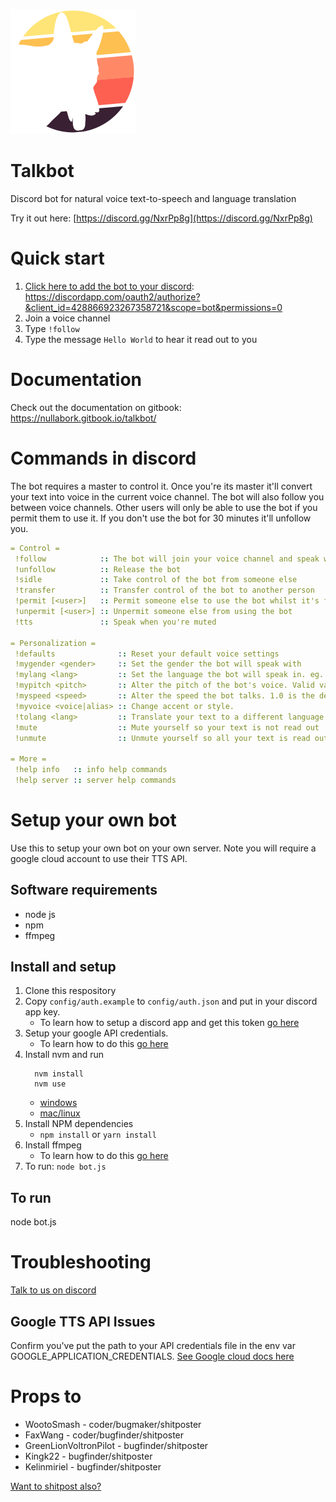 [logo]: https://github.com/nullabork/artwork/raw/master/nullabork/png/nullbork_icon_200.png "Nullabork"
![alt text](https://github.com/nullabork/artwork/raw/master/nullabork/png/nullbork_icon_200.png "Nullabork")
# Talkbot
Discord bot for natural voice text-to-speech and language translation


Try it out here: [https://discord.gg/NxrPp8g](https://discord.gg/NxrPp8g)


# Quick start 

1. [Click here to add the bot to your discord](https://discordapp.com/oauth2/authorize?&client_id=428866923267358721&scope=bot&permissions=0): https://discordapp.com/oauth2/authorize?&client_id=428866923267358721&scope=bot&permissions=0
2. Join a voice channel
3. Type `!follow`
4. Type the message `Hello World` to hear it read out to you

# Documentation

Check out the documentation on gitbook: https://nullabork.gitbook.io/talkbot/

# Commands in discord
The bot requires a master to control it. Once you're its master it'll convert your text into voice in the current voice channel. The bot will also follow you between voice channels. Other users will only be able to use the bot if you permit them to use it. If you don't use the bot for 30 minutes it'll unfollow you.
```yaml
= Control =
 !follow            :: The bot will join your voice channel and speak what you write
 !unfollow          :: Release the bot
 !sidle             :: Take control of the bot from someone else
 !transfer          :: Transfer control of the bot to another person
 !permit [<user>]   :: Permit someone else to use the bot whilst it's following you
 !unpermit [<user>] :: Unpermit someone else from using the bot
 !tts               :: Speak when you're muted 

= Personalization =
 !defaults              :: Reset your default voice settings
 !mygender <gender>     :: Set the gender the bot will speak with
 !mylang <lang>         :: Set the language the bot will speak in. eg. en-AU, gb, en-US, fr, jp etc.
 !mypitch <pitch>       :: Alter the pitch of the bot's voice. Valid values are -20 to 20
 !myspeed <speed>       :: Alter the speed the bot talks. 1.0 is the default. Valid values are 0.25 to 4.0
 !myvoice <voice|alias> :: Change accent or style.
 !tolang <lang>         :: Translate your text to a different language eg. en, fr, jp, de etc.
 !mute                  :: Mute yourself so your text is not read out
 !unmute                :: Unmute yourself so all your text is read out

= More =
 !help info   :: info help commands
 !help server :: server help commands
```
# Setup your own bot
Use this to setup your own bot on your own server. Note you will require a google cloud account to use their TTS API.

## Software requirements
- node js
- npm
- ffmpeg

## Install and setup
1. Clone this respository
2. Copy `config/auth.example` to `config/auth.json` and put in your discord app key. 
    - To learn how to setup a discord app and get this token [go here](https://github.com/reactiflux/discord-irc/wiki/Creating-a-discord-bot-&-getting-a-token)
3. Setup your google API credentials. 
    * To learn how to do this [go here](https://cloud.google.com/text-to-speech/docs/quickstart-client-libraries)
4. Install nvm and run 
    ```
      nvm install
      nvm use
    ```
    * [windows](https://github.com/coreybutler/nvm-windows/releases)
    * [mac/linux](https://github.com/creationix/nvm)
5. Install NPM dependencies
    * `npm install` or `yarn install`
6. Install ffmpeg 
    * To learn how to do this [go here](https://www.ffmpeg.org/download.html)
7. To run: `node bot.js`

## To run
node bot.js

# Troubleshooting 

[Talk to us on discord](https://discord.gg/NxrPp8g)

## Google TTS API Issues

Confirm you've put the path to your API credentials file in the env var GOOGLE_APPLICATION_CREDENTIALS. [See Google cloud docs here](https://cloud.google.com/text-to-speech/docs/quickstart-client-libraries) 

# Props to
* WootoSmash - coder/bugmaker/shitposter
* FaxWang - coder/bugfinder/shitposter
* GreenLionVoltronPilot - bugfinder/shitposter
* Kingk22 - bugfinder/shitposter
* Kelinmiriel - bugfinder/shitposter

[Want to shitpost also?](https://discord.gg/NxrPp8g)
